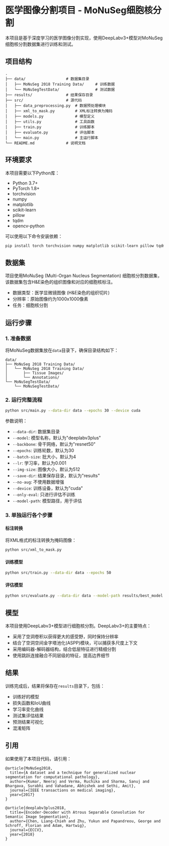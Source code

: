 # 医学图像分割项目 - MoNuSeg细胞核分割

本项目是基于深度学习的医学图像分割实现，使用DeepLabv3+模型对MoNuSeg细胞核分割数据集进行训练和测试。

## 项目结构

```
.
├── data/                  # 数据集目录
│   ├── MoNuSeg 2018 Training Data/     # 训练数据
│   └── MoNuSegTestData/                # 测试数据
├── results/               # 结果保存目录
├── src/                   # 源代码
│   ├── data_preprocessing.py  # 数据预处理模块
│   ├── xml_to_mask.py         # XML标注转换为掩码
│   ├── models.py              # 模型定义
│   ├── utils.py               # 工具函数
│   ├── train.py               # 训练脚本
│   ├── evaluate.py            # 评估脚本
│   └── main.py                # 主运行脚本
└── README.md              # 说明文档
```

## 环境要求

本项目需要以下Python库：

- Python 3.7+
- PyTorch 1.8+
- torchvision
- numpy
- matplotlib
- scikit-learn
- pillow
- tqdm
- opencv-python

可以使用以下命令安装依赖：

```bash
pip install torch torchvision numpy matplotlib scikit-learn pillow tqdm opencv-python
```

## 数据集

项目使用MoNuSeg (Multi-Organ Nucleus Segmentation) 细胞核分割数据集，该数据集包含H&E染色的组织图像和对应的细胞核标注。

- 数据类型：医学显微镜图像 (H&E染色的组织切片)
- 分辨率：原始图像约为1000x1000像素
- 任务：细胞核分割

## 运行步骤

### 1. 准备数据

将MoNuSeg数据集放在`data`目录下，确保目录结构如下：

```
data/
├── MoNuSeg 2018 Training Data/
│   └── MoNuSeg 2018 Training Data/
│       ├── Tissue Images/
│       └── Annotations/
└── MoNuSegTestData/
    └── MoNuSegTestData/
```

### 2. 运行完整流程

```bash
python src/main.py --data-dir data --epochs 30 --device cuda
```

参数说明：
- `--data-dir`: 数据集目录
- `--model`: 模型名称，默认为"deeplabv3plus"
- `--backbone`: 骨干网络，默认为"resnet50"
- `--epochs`: 训练轮数，默认为30
- `--batch-size`: 批大小，默认为4
- `--lr`: 学习率，默认为0.001
- `--img-size`: 图像大小，默认为512
- `--save-dir`: 结果保存目录，默认为"results"
- `--no-aug`: 不使用数据增强
- `--device`: 训练设备，默认为"cuda"
- `--only-eval`: 只进行评估不训练
- `--model-path`: 模型路径，用于评估

### 3. 单独运行各个步骤

#### 标注转换

将XML格式的标注转换为掩码图像：

```bash
python src/xml_to_mask.py
```

#### 训练模型

```bash
python src/train.py --data-dir data --epochs 50
```

#### 评估模型

```bash
python src/evaluate.py --data-dir data --model-path results/best_model.pth
```

## 模型

本项目使用DeepLabv3+模型进行细胞核分割。DeepLabv3+的主要特点：

- 采用了空洞卷积以获得更大的感受野，同时保持分辨率
- 结合了空洞空间金字塔池化(ASPP)模块，可以捕获多尺度上下文
- 采用编码器-解码器结构，结合低层特征进行精细分割
- 使用跳跃连接融合不同层级的特征，提高边界细节

## 结果

训练完成后，结果将保存在`results`目录下，包括：

- 训练好的模型
- 损失函数和IoU曲线
- 学习率变化曲线
- 测试集评估结果
- 预测结果可视化
- 混淆矩阵

## 引用

如果使用了本项目代码，请引用：

```
@article{MoNuSeg2018,
  title={A dataset and a technique for generalized nuclear segmentation for computational pathology},
  author={Kumar, Neeraj and Verma, Ruchika and Sharma, Sanuj and Bhargava, Surabhi and Vahadane, Abhishek and Sethi, Amit},
  journal={IEEE transactions on medical imaging},
  year={2017}
}

@article{deeplabv3plus2018,
  title={Encoder-Decoder with Atrous Separable Convolution for Semantic Image Segmentation},
  author={Chen, Liang-Chieh and Zhu, Yukun and Papandreou, George and Schroff, Florian and Adam, Hartwig},
  journal={ECCV},
  year={2018}
}
``` 